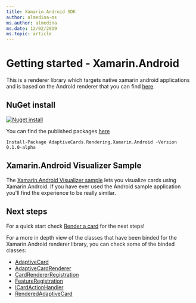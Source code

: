 ```yaml
---
title: Xamarin.Android SDK
author: almedina-ms
ms.author: almedina
ms.date: 12/02/2019
ms.topic: article
---
```


# Getting started - Xamarin.Android

This is a renderer library which targets native xamarin android applications and is based on the Android renderer that you can find [here](../../android/getting-started.md). 

## NuGet install

[![Nuget install](https://img.shields.io/nuget/vpre/AdaptiveCards.Rendering.Xamarin.Android.svg)](https://www.nuget.org/packages/AdaptiveCards.Rendering.Xamarin.Android)

You can find the published packages [here](http://nuget.org)

```console
Install-Package AdaptiveCards.Rendering.Xamarin.Android -Version 0.1.0-alpha
```

## Xamarin.Android Visualizer Sample

The [Xamarin.Android Visualizer sample](https://github.com/Microsoft/AdaptiveCards/tree/master/source/xamarin/Xamarin.Droid.Sample) lets you visualize cards using Xamarin.Android. If you have ever used the Android sample application you'll find the experience to be really similar.

## Next steps

For a quick start check [Render a card](render-a-card.md) for the next steps!

For a more in depth view of the classes that have been binded for the Xamarin.Android renderer library, you can check some of the binded classes:
* [AdaptiveCard](adaptivecards-rendering-xamarin-android-objectmodel-adaptivecard.md)
* [AdaptiveCardRenderer](adaptivecards-rendering-xamarin-android-renderer-adaptivecardrenderer.md)
* [CardRendererRegistration](adaptivecards-rendering-xamarin-android-renderer-cardrendererregistration.md)
* [FeatureRegistration](adaptivecards-rendering-xamarin-android-objectmodel-featureregistration.md)
* [ICardActionHandler](adaptivecards-renderin-xamarin-android-renderer-actionhandler-icardactionhandler.md)
* [RenderedAdaptiveCard](adaptivecards-rendering-xamarin-android-renderer-renderedadaptivecard.md)
